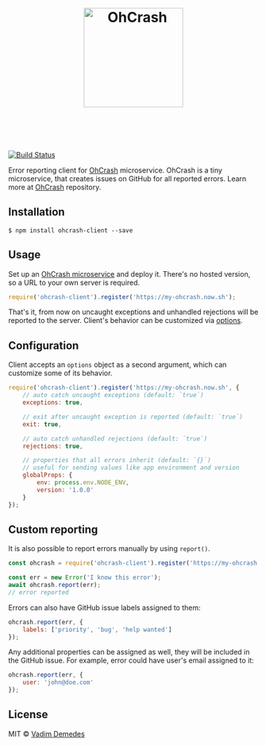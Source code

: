 <h1 align="center">
	<br>
	<img width="200" src="https://cdn.rawgit.com/vadimdemedes/ohcrash-client/master/media/logo.svg" alt="OhCrash">
	<br>
	<br>
	<br>
</h1>

[![Build Status](https://travis-ci.org/vadimdemedes/ohcrash-client.svg?branch=master)](https://travis-ci.org/vadimdemedes/ohcrash-client)

Error reporting client for [OhCrash](https://github.com/vadimdemedes/ohcrash) microservice.
OhCrash is a tiny microservice, that creates issues on GitHub for all reported errors.
Learn more at [OhCrash](https://github.com/vadimdemedes/ohcrash) repository.


## Installation

```
$ npm install ohcrash-client --save
```


## Usage

Set up an [OhCrash microservice](https://github.com/vadimdemedes/ohcrash) and deploy it.
There's no hosted version, so a URL to your own server is required.

```js
require('ohcrash-client').register('https://my-ohcrash.now.sh');
```

That's it, from now on uncaught exceptions and unhandled rejections will be reported to the server.
Client's behavior can be customized via [options](#configuration).


## Configuration

Client accepts an `options` object as a second argument, which can customize some of its behavior.

```js
require('ohcrash-client').register('https://my-ohcrash.now.sh', {
	// auto catch uncaught exceptions (default: `true`)
	exceptions: true,

	// exit after uncaught exception is reported (default: `true`)
	exit: true,

	// auto catch unhandled rejections (default: `true`)
	rejections: true,

	// properties that all errors inherit (default: `{}`)
	// useful for sending values like app environment and version
	globalProps: {
		env: process.env.NODE_ENV,
		version: '1.0.0'
	}
});
```


## Custom reporting

It is also possible to report errors manually by using `report()`.

```js
const ohcrash = require('ohcrash-client').register('https://my-ohcrash.now.sh');

const err = new Error('I know this error');
await ohcrash.report(err);
// error reported
```

Errors can also have GitHub issue labels assigned to them:

```js
ohcrash.report(err, {
	labels: ['priority', 'bug', 'help wanted']
});
```

Any additional properties can be assigned as well, they will be included in the GitHub issue.
For example, error could have user's email assigned to it:

```js
ohcrash.report(err, {
	user: 'john@doe.com'
});
```


## License

MIT © [Vadim Demedes](https://github.com/vadimdemedes)
